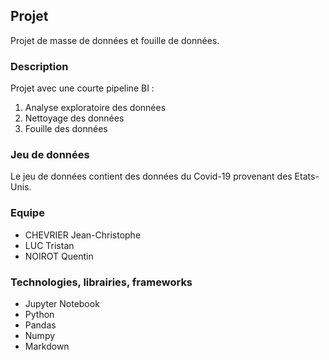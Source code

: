 ## Projet
Projet de masse de données et fouille de données.

### Description
Projet avec une courte pipeline BI :
1. Analyse exploratoire des données
2. Nettoyage des données
3. Fouille des données

### Jeu de données
Le jeu de données contient des données du Covid-19 provenant des Etats-Unis.

### Equipe
- CHEVRIER Jean-Christophe
- LUC Tristan
- NOIROT Quentin

### Technologies, librairies, frameworks
- Jupyter Notebook
- Python
- Pandas
- Numpy
- Markdown